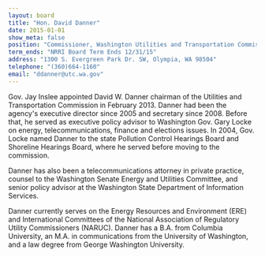 ```yaml
---
layout: board
title: "Hon. David Danner"
date: 2015-01-01
show_meta: false
position: "Commissioner, Washington Utilities and Transportation Commission"
term_ends: "NRRI Board Term Ends 12/31/15"
address: "1300 S. Evergreen Park Dr. SW, Olympia, WA 98504"
telephone: "(360)664-1160"
email: "ddanner@utc.wa.gov"
---
```

Gov. Jay Inslee appointed David W. Danner chairman of the Utilities and Transportation Commission in February 2013. Danner had been the agency's executive director since 2005 and secretary since 2008. Before that, he served as executive policy advisor to Washington Gov. Gary Locke on energy, telecommunications, finance and elections issues. In 2004, Gov. Locke named Danner to the state Pollution Control Hearings Board and Shoreline Hearings Board, where he served before moving to the commission.

Danner has also been a telecommunications attorney in private practice, counsel to the Washington Senate Energy and Utilities Committee, and senior policy advisor at the Washington State Department of Information Services.

Danner currently serves on the Energy Resources and Environment (ERE) and International Committees of the National Association of Regulatory Utility Commissioners (NARUC). Danner has a B.A. from Columbia University, an M.A. in communications from the University of Washington, and a law degree from George Washington University.

